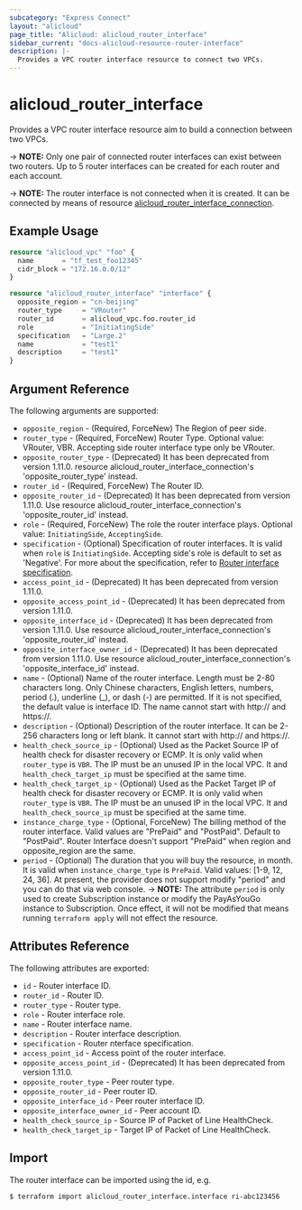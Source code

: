 ```yaml
---
subcategory: "Express Connect"
layout: "alicloud"
page_title: "Alicloud: alicloud_router_interface"
sidebar_current: "docs-alicloud-resource-router-interface"
description: |-
  Provides a VPC router interface resource to connect two VPCs.
---
```


# alicloud\_router\_interface

Provides a VPC router interface resource aim to build a connection between two VPCs.

-> **NOTE:** Only one pair of connected router interfaces can exist between two routers. Up to 5 router interfaces can be created for each router and each account.

-> **NOTE:** The router interface is not connected when it is created. It can be connected by means of resource [alicloud_router_interface_connection](https://www.terraform.io/docs/providers/alicloud/r/router_interface_connection).


## Example Usage

```terraform
resource "alicloud_vpc" "foo" {
  name       = "tf_test_foo12345"
  cidr_block = "172.16.0.0/12"
}

resource "alicloud_router_interface" "interface" {
  opposite_region = "cn-beijing"
  router_type     = "VRouter"
  router_id       = alicloud_vpc.foo.router_id
  role            = "InitiatingSide"
  specification   = "Large.2"
  name            = "test1"
  description     = "test1"
}
```
## Argument Reference

The following arguments are supported:

* `opposite_region` - (Required, ForceNew) The Region of peer side.
* `router_type` - (Required, ForceNew) Router Type. Optional value: VRouter, VBR. Accepting side router interface type only be VRouter.
* `opposite_router_type` - (Deprecated) It has been deprecated from version 1.11.0. resource alicloud_router_interface_connection's 'opposite_router_type' instead.
* `router_id` - (Required, ForceNew) The Router ID.
* `opposite_router_id` - (Deprecated) It has been deprecated from version 1.11.0. Use resource alicloud_router_interface_connection's 'opposite_router_id' instead.
* `role` - (Required, ForceNew) The role the router interface plays. Optional value: `InitiatingSide`, `AcceptingSide`.
* `specification` - (Optional) Specification of router interfaces. It is valid when `role` is `InitiatingSide`. Accepting side's role is default to set as 'Negative'. For more about the specification, refer to [Router interface specification](https://www.alibabacloud.com/help/doc-detail/36037.htm).
* `access_point_id` - (Deprecated) It has been deprecated from version 1.11.0.
* `opposite_access_point_id` - (Deprecated) It has been deprecated from version 1.11.0.
* `opposite_interface_id` - (Deprecated) It has been deprecated from version 1.11.0. Use resource alicloud_router_interface_connection's 'opposite_router_id' instead.
* `opposite_interface_owner_id` - (Deprecated) It has been deprecated from version 1.11.0. Use resource alicloud_router_interface_connection's 'opposite_interface_id' instead.
* `name` - (Optional) Name of the router interface. Length must be 2-80 characters long. Only Chinese characters, English letters, numbers, period (.), underline (_), or dash (-) are permitted.
                                                    If it is not specified, the default value is interface ID. The name cannot start with http:// and https://.
* `description` - (Optional) Description of the router interface. It can be 2-256 characters long or left blank. It cannot start with http:// and https://.
* `health_check_source_ip` - (Optional) Used as the Packet Source IP of health check for disaster recovery or ECMP. It is only valid when `router_type` is `VBR`. The IP must be an unused IP in the local VPC. It and `health_check_target_ip` must be specified at the same time.
* `health_check_target_ip` - (Optional) Used as the Packet Target IP of health check for disaster recovery or ECMP. It is only valid when `router_type` is `VBR`. The IP must be an unused IP in the local VPC. It and `health_check_source_ip` must be specified at the same time.
* `instance_charge_type` - (Optional, ForceNew) The billing method of the router interface. Valid values are "PrePaid" and "PostPaid". Default to "PostPaid". Router Interface doesn't support "PrePaid" when region and opposite_region are the same.
* `period` - (Optional) The duration that you will buy the resource, in month. It is valid when `instance_charge_type` is `PrePaid`. Valid values: [1-9, 12, 24, 36]. At present, the provider does not support modify "period" and you can do that via web console.
-> **NOTE:** The attribute `period` is only used to create Subscription instance or modify the PayAsYouGo instance to Subscription. Once effect, it will not be modified that means running `terraform apply` will not effect the resource.


## Attributes Reference

The following attributes are exported:

* `id` - Router interface ID.
* `router_id` - Router ID.
* `router_type` - Router type.
* `role` - Router interface role.
* `name` - Router interface name.
* `description` - Router interface description.
* `specification` - Router nterface specification.
* `access_point_id` - Access point of the router interface.
* `opposite_access_point_id` - (Deprecated) It has been deprecated from version 1.11.0.
* `opposite_router_type` - Peer router type.
* `opposite_router_id` - Peer router ID.
* `opposite_interface_id` - Peer router interface ID.
* `opposite_interface_owner_id` - Peer account ID.
* `health_check_source_ip` - Source IP of Packet of Line HealthCheck.
* `health_check_target_ip` - Target IP of Packet of Line HealthCheck.

## Import

The router interface can be imported using the id, e.g.

```shell
$ terraform import alicloud_router_interface.interface ri-abc123456
```


